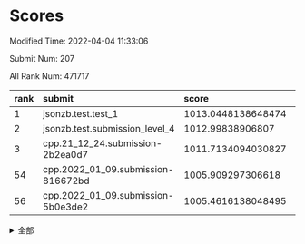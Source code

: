 # Scores

Modified Time: 2022-04-04 11:33:06

Submit Num: 207

All Rank Num: 471717

| rank |               submit               |       score        |       sigma        | pk_num |
| :--- | :--------------------------------- | :----------------- | :----------------- | :----- |
| 1    | jsonzb.test.test_1                 | 1013.0448138648474 | 0.8094573479607634 | 9115   |
| 2    | jsonzb.test.submission_level_4     | 1012.99838906807   | 0.8011843223870364 | 9117   |
| 3    | cpp.21_12_24.submission-2b2ea0d7   | 1011.7134094030827 | 0.7915462887859642 | 9117   |
| 54   | cpp.2022_01_09.submission-816672bd | 1005.909297306618  | 0.7124994956050469 | 9115   |
| 56   | cpp.2022_01_09.submission-5b0e3de2 | 1005.4616138048495 | 0.7112559580177271 | 9114   |


<details>
<summary>全部</summary>

| rank |                 submit                 |       score        |       sigma        | pk_num |
| :--- | :------------------------------------- | :----------------- | :----------------- | :----- |
| 1    | jsonzb.test.test_1                     | 1013.0448138648474 | 0.8094573479607634 | 9115   |
| 2    | jsonzb.test.submission_level_4         | 1012.99838906807   | 0.8011843223870364 | 9117   |
| 3    | cpp.21_12_24.submission-2b2ea0d7       | 1011.7134094030827 | 0.7915462887859642 | 9117   |
| 4    | gobigger.level_3.submission_level_3_21 | 1011.6556409831875 | 0.7472502448700492 | 9118   |
| 5    | gobigger.level_3.submission_level_3_26 | 1011.6190891601595 | 0.7934686076910077 | 9113   |
| 6    | gobigger.level_3.submission_level_3_7  | 1011.3077530574672 | 0.7755896921639986 | 9113   |
| 7    | gobigger.level_3.submission_level_3_1  | 1011.0362006492699 | 0.7842595122829963 | 9120   |
| 8    | gobigger.level_3.submission_level_3_45 | 1010.9884999094327 | 0.7594552437243627 | 9115   |
| 9    | gobigger.level_3.submission_level_3_43 | 1010.9099606441545 | 0.7763771503500715 | 9114   |
| 10   | gobigger.level_3.submission_level_3_31 | 1010.8149474470513 | 0.7603896251439658 | 9114   |
| 11   | gobigger.level_3.submission_level_3_5  | 1010.8098283452555 | 0.7929366614739974 | 9113   |
| 12   | gobigger.level_3.submission_level_3_25 | 1010.6912886508579 | 0.785725233756679  | 9114   |
| 13   | gobigger.level_3.submission_level_3_13 | 1010.6894998104705 | 0.7688228980731437 | 9113   |
| 14   | gobigger.level_3.submission_level_3_23 | 1010.3520519210198 | 0.7607625653839306 | 9117   |
| 15   | gobigger.level_3.submission_level_3_48 | 1010.2824476402589 | 0.7419185857325254 | 9118   |
| 16   | gobigger.level_3.submission_level_3_17 | 1010.2797512359347 | 0.7462566570838345 | 9109   |
| 17   | gobigger.level_3.submission_level_3_39 | 1010.2591574870099 | 0.7506257340699594 | 9118   |
| 18   | gobigger.level_3.submission_level_3_35 | 1010.2311330067989 | 0.7359007413269788 | 9121   |
| 19   | gobigger.level_3.submission_level_3_30 | 1010.113071025474  | 0.7708626467802497 | 9117   |
| 20   | gobigger.level_3.submission_level_3_18 | 1010.0442780536872 | 0.7645495751344857 | 9113   |
| 21   | gobigger.level_3.submission_level_3_2  | 1010.0078599025466 | 0.7751968130312402 | 9121   |
| 22   | gobigger.level_3.submission_level_3_49 | 1009.9665963736128 | 0.7546887713478977 | 9117   |
| 23   | gobigger.level_3.submission_level_3_14 | 1009.9381020098685 | 0.7522167225786448 | 9115   |
| 24   | gobigger.level_3.submission_level_3_12 | 1009.8863717709389 | 0.7483987236785634 | 9121   |
| 25   | gobigger.level_3.submission_level_3_42 | 1009.8277604939847 | 0.7578960787127098 | 9121   |
| 26   | gobigger.level_3.submission_level_3_33 | 1009.8218032414483 | 0.7461032544140588 | 9119   |
| 27   | gobigger.level_3.submission_level_3_36 | 1009.7958419727053 | 0.7541619387232241 | 9119   |
| 28   | gobigger.level_3.submission_level_3_40 | 1009.7650354876762 | 0.7330929397789779 | 9116   |
| 29   | gobigger.level_3.submission_level_3_38 | 1009.736541335011  | 0.7510515130627357 | 9113   |
| 30   | gobigger.level_3.submission_level_3_22 | 1009.6985568762135 | 0.7701419541885087 | 9111   |
| 31   | gobigger.level_3.submission_level_3_0  | 1009.6928213718555 | 0.7565508303980852 | 9111   |
| 32   | gobigger.level_3.submission_level_3_15 | 1009.6857721305515 | 0.7738304634836942 | 9109   |
| 33   | gobigger.level_3.submission_level_3_11 | 1009.6606990754163 | 0.776786010560534  | 9118   |
| 34   | gobigger.level_3.submission_level_3_24 | 1009.6467592640587 | 0.7698461069145661 | 9118   |
| 35   | gobigger.level_3.submission_level_3_44 | 1009.6272745665866 | 0.7542986316474366 | 9113   |
| 36   | gobigger.level_3.submission_level_3_47 | 1009.6244120955358 | 0.750870720842233  | 9117   |
| 37   | gobigger.level_3.submission_level_3_32 | 1009.6223110997519 | 0.773983188858393  | 9121   |
| 38   | gobigger.level_3.submission_level_3_3  | 1009.6210172403486 | 0.7551033596961528 | 9121   |
| 39   | gobigger.level_3.submission_level_3_4  | 1009.5158777716365 | 0.7442641649512383 | 9115   |
| 40   | gobigger.level_3.submission_level_3_16 | 1009.5148842238632 | 0.7423198978832056 | 9121   |
| 41   | gobigger.level_3.submission_level_3_9  | 1009.4709534834818 | 0.7598602288826224 | 9118   |
| 42   | gobigger.level_3.submission_level_3_6  | 1009.3908586066144 | 0.7526025249222995 | 9115   |
| 43   | gobigger.level_3.submission_level_3_28 | 1009.2619909673414 | 0.7504261914401863 | 9115   |
| 44   | gobigger.level_3.submission_level_3_27 | 1009.2107873395113 | 0.7321648862677675 | 9110   |
| 45   | gobigger.level_3.submission_level_3_37 | 1009.1471592597167 | 0.7346346341345438 | 9118   |
| 46   | gobigger.level_3.submission_level_3_29 | 1009.0215372590857 | 0.7393502798588418 | 9112   |
| 47   | gobigger.level_3.submission_level_3_20 | 1008.9259051695437 | 0.7443374998975422 | 9117   |
| 48   | gobigger.level_3.submission_level_3_10 | 1008.9132988186872 | 0.7398817335029398 | 9119   |
| 49   | gobigger.level_3.submission_level_3_41 | 1008.8656358073375 | 0.7322634802926486 | 9115   |
| 50   | gobigger.level_3.submission_level_3_19 | 1008.7901361185578 | 0.7503568336931541 | 9118   |
| 51   | gobigger.level_3.submission_level_3_8  | 1008.6965203083483 | 0.7463403267576976 | 9117   |
| 52   | gobigger.level_3.submission_level_3_46 | 1008.6766364614891 | 0.7509898471941955 | 9115   |
| 53   | gobigger.level_3.submission_level_3_34 | 1008.4452530188174 | 0.7365750353968772 | 9117   |
| 54   | cpp.2022_01_09.submission-816672bd     | 1005.909297306618  | 0.7124994956050469 | 9115   |
| 55   | gobigger.level_1.submission_level_1_11 | 1005.6532166037862 | 0.7420218825871537 | 9120   |
| 56   | cpp.2022_01_09.submission-5b0e3de2     | 1005.4616138048495 | 0.7112559580177271 | 9114   |
| 57   | gobigger.level_1.submission_level_1_46 | 1005.1162113618011 | 0.709576411912484  | 9119   |
| 58   | gobigger.level_1.submission_level_1_42 | 1004.9506101445446 | 0.7213518609652043 | 9115   |
| 59   | gobigger.level_1.submission_level_1_31 | 1004.5185493443763 | 0.7187889375112926 | 9114   |
| 60   | gobigger.level_1.submission_level_1_34 | 1004.3248548041097 | 0.726537119338216  | 9117   |
| 61   | gobigger.level_1.submission_level_1_15 | 1004.318572093531  | 0.709755928702149  | 9116   |
| 62   | gobigger.level_1.submission_level_1_35 | 1004.2313582373467 | 0.725652535855281  | 9116   |
| 63   | gobigger.level_1.submission_level_1_4  | 1004.2017693651223 | 0.7168445667534856 | 9114   |
| 64   | gobigger.level_1.submission_level_1_26 | 1004.1912634882694 | 0.723284125280122  | 9119   |
| 65   | gobigger.level_1.submission_level_1_3  | 1003.9928969823402 | 0.7231611179175715 | 9110   |
| 66   | gobigger.level_1.submission_level_1_24 | 1003.9874299424704 | 0.7144678778723145 | 9113   |
| 67   | gobigger.level_1.submission_level_1_22 | 1003.9665963680094 | 0.7242824870389385 | 9116   |
| 68   | gobigger.level_1.submission_level_1_43 | 1003.961258804586  | 0.7205855785884617 | 9114   |
| 69   | gobigger.level_1.submission_level_1_2  | 1003.8905505463814 | 0.7148550225908252 | 9115   |
| 70   | gobigger.level_1.submission_level_1_36 | 1003.8710045068982 | 0.7233888189332356 | 9114   |
| 71   | gobigger.level_1.submission_level_1_48 | 1003.8346735589743 | 0.7101120599789789 | 9118   |
| 72   | gobigger.level_1.submission_level_1_13 | 1003.7851736052362 | 0.7226838528743824 | 9113   |
| 73   | gobigger.level_1.submission_level_1_39 | 1003.7558189141726 | 0.7095471685858094 | 9115   |
| 74   | gobigger.level_1.submission_level_1_29 | 1003.6502180982973 | 0.7076387627594484 | 9113   |
| 75   | gobigger.level_1.submission_level_1_10 | 1003.5727856396406 | 0.7131317928549126 | 9109   |
| 76   | gobigger.level_1.submission_level_1_17 | 1003.5435177431964 | 0.7231835289844295 | 9116   |
| 77   | gobigger.level_1.submission_level_1_5  | 1003.515921339763  | 0.7164371899605887 | 9116   |
| 78   | gobigger.level_1.submission_level_1_32 | 1003.4486678317505 | 0.7029401180873768 | 9114   |
| 79   | gobigger.level_1.submission_level_1_9  | 1003.3716035689614 | 0.7073200860044873 | 9113   |
| 80   | gobigger.level_1.submission_level_1_30 | 1003.288609594091  | 0.7214172178561356 | 9115   |
| 81   | gobigger.level_1.submission_level_1_19 | 1003.2657445505592 | 0.7345641810561252 | 9119   |
| 82   | gobigger.level_1.submission_level_1_44 | 1003.2540126846192 | 0.7145815358860552 | 9117   |
| 83   | gobigger.level_1.submission_level_1_33 | 1003.2311214314731 | 0.713254380109173  | 9116   |
| 84   | gobigger.level_1.submission_level_1_12 | 1003.1667929206933 | 0.722402053113744  | 9113   |
| 85   | gobigger.level_1.submission_level_1_38 | 1003.1488756763829 | 0.7188875480027782 | 9119   |
| 86   | gobigger.level_1.submission_level_1_25 | 1002.9920848042663 | 0.69670147181433   | 9117   |
| 87   | gobigger.level_1.submission_level_1_45 | 1002.9162683262822 | 0.7067260849991105 | 9116   |
| 88   | gobigger.level_1.submission_level_1_41 | 1002.9064893698528 | 0.7158333923013159 | 9111   |
| 89   | gobigger.level_1.submission_level_1_27 | 1002.9059598082923 | 0.7182102898256086 | 9120   |
| 90   | gobigger.level_1.submission_level_1_21 | 1002.8972892940142 | 0.713264655188874  | 9114   |
| 91   | gobigger.level_1.submission_level_1_0  | 1002.8906654619302 | 0.7177890459342882 | 9116   |
| 92   | gobigger.level_1.submission_level_1_8  | 1002.8473044853351 | 0.713479395002844  | 9115   |
| 93   | gobigger.level_1.submission_level_1_47 | 1002.8283694183228 | 0.7193992718086276 | 9113   |
| 94   | gobigger.level_1.submission_level_1_20 | 1002.7692473008218 | 0.719809834886482  | 9116   |
| 95   | gobigger.level_1.submission_level_1_37 | 1002.7152308215567 | 0.7204178924017303 | 9118   |
| 96   | gobigger.level_1.submission_level_1_1  | 1002.6864668769869 | 0.7130023301064538 | 9117   |
| 97   | gobigger.level_1.submission_level_1_7  | 1002.3413113979211 | 0.7101788246683831 | 9116   |
| 98   | gobigger.level_1.submission_level_1_23 | 1002.3112145564002 | 0.7151641465659164 | 9113   |
| 99   | gobigger.level_1.submission_level_1_49 | 1002.3064797623989 | 0.7138900718552523 | 9117   |
| 100  | gobigger.level_1.submission_level_1_40 | 1002.1416476438975 | 0.722727808234639  | 9117   |
| 101  | gobigger.level_1.submission_level_1_28 | 1002.1358822661781 | 0.7071364747877283 | 9117   |
| 102  | gobigger.level_1.submission_level_1_18 | 1002.1081337436967 | 0.7148902142055112 | 9112   |
| 103  | gobigger.level_1.submission_level_1_16 | 1002.0201675524756 | 0.7059753203805578 | 9115   |
| 104  | gobigger.level_1.submission_level_1_6  | 1001.9191884431799 | 0.7044878174759542 | 9108   |
| 105  | gobigger.level_1.submission_level_1_14 | 1001.8059208211195 | 0.7080757936920856 | 9113   |
| 106  | gobigger.random.submission_random_3    | 997.394717651707   | 0.7138368000094703 | 9112   |
| 107  | gobigger.random.submission_random_34   | 997.3304247471232  | 0.7117198974636357 | 9112   |
| 108  | gobigger.random.submission_random_5    | 997.1987702304348  | 0.7088634283342482 | 9111   |
| 109  | gobigger.random.submission_random_37   | 997.172370031665   | 0.7157201793152411 | 9117   |
| 110  | gobigger.random.submission_random_31   | 997.1425009725347  | 0.6944970187512558 | 9118   |
| 111  | gobigger.random.submission_random_1    | 996.9052844510594  | 0.71827406057009   | 9109   |
| 112  | gobigger.random.submission_random_8    | 996.7871884891607  | 0.7125481114329524 | 9115   |
| 113  | gobigger.random.submission_random_12   | 996.7851712820221  | 0.7072928596453473 | 9115   |
| 114  | gobigger.random.submission_random_49   | 996.6820730916415  | 0.7195305647829903 | 9118   |
| 115  | gobigger.random.submission_random_27   | 996.5867526670675  | 0.7117357392254674 | 9116   |
| 116  | gobigger.random.submission_random_43   | 996.5432718950455  | 0.732685832584188  | 9116   |
| 117  | gobigger.random.submission_random_0    | 996.5033009847102  | 0.7171424981984768 | 9117   |
| 118  | gobigger.random.submission_random_44   | 996.4571346528369  | 0.7103258667736909 | 9116   |
| 119  | gobigger.random.submission_random_26   | 996.4561652089144  | 0.6921597331905037 | 9118   |
| 120  | gobigger.random.submission_random_38   | 996.434609472196   | 0.7136690217815057 | 9107   |
| 121  | gobigger.random.submission_random_39   | 996.4308634927606  | 0.7098149294870801 | 9118   |
| 122  | gobigger.random.submission_random_4    | 996.3873087559322  | 0.7173178102666767 | 9113   |
| 123  | gobigger.random.submission_random_23   | 996.3026391067134  | 0.7070212593902223 | 9109   |
| 124  | gobigger.random.submission_random_22   | 996.2712051205647  | 0.7210079055267825 | 9113   |
| 125  | gobigger.random.submission_random_21   | 996.2687633741895  | 0.7177234481793913 | 9118   |
| 126  | gobigger.random.submission_random_25   | 996.2126272251058  | 0.7117713131452525 | 9112   |
| 127  | gobigger.random.submission_random_47   | 996.1254790072013  | 0.7108635883158084 | 9112   |
| 128  | gobigger.random.submission_random_14   | 996.0264374561397  | 0.706722179636211  | 9112   |
| 129  | gobigger.random.submission_random_19   | 995.9745907535622  | 0.7051969778740551 | 9117   |
| 130  | gobigger.random.submission_random_7    | 995.9480479070554  | 0.7125263731561499 | 9118   |
| 131  | gobigger.random.submission_random_24   | 995.9451053385761  | 0.7099781653794829 | 9116   |
| 132  | gobigger.random.submission_random_45   | 995.9295748451901  | 0.700852275040135  | 9113   |
| 133  | gobigger.random.submission_random_9    | 995.8165184856963  | 0.7088400254944426 | 9113   |
| 134  | gobigger.random.submission_random_30   | 995.8077606419434  | 0.7017650547073314 | 9111   |
| 135  | gobigger.random.submission_random_16   | 995.786676618596   | 0.6999671954131852 | 9109   |
| 136  | gobigger.random.submission_random_28   | 995.7665529675794  | 0.7154496136491663 | 9114   |
| 137  | gobigger.random.submission_random_46   | 995.7282661668586  | 0.7139460032923635 | 9117   |
| 138  | gobigger.random.submission_random_42   | 995.716433924189   | 0.7178544420820036 | 9114   |
| 139  | gobigger.random.submission_random_13   | 995.6539785020941  | 0.7070018104775373 | 9115   |
| 140  | gobigger.random.submission_random_36   | 995.6302317227204  | 0.7151539630338982 | 9116   |
| 141  | gobigger.random.submission_random_48   | 995.6294106180995  | 0.7137975985877878 | 9113   |
| 142  | gobigger.random.submission_random_35   | 995.5448229071457  | 0.7137221516328309 | 9114   |
| 143  | gobigger.random.submission_random_17   | 995.5415882751615  | 0.7043870911132318 | 9117   |
| 144  | gobigger.random.submission_random_29   | 995.5237648875195  | 0.7109869386357129 | 9118   |
| 145  | gobigger.random.submission_random_2    | 995.5022038146258  | 0.7205914934305664 | 9116   |
| 146  | gobigger.random.submission_random_40   | 995.4801452425346  | 0.7035038832710618 | 9112   |
| 147  | gobigger.random.submission_random_33   | 995.4488312288445  | 0.7115500254776129 | 9112   |
| 148  | gobigger.random.submission_random_20   | 995.4197329282995  | 0.7079122676524121 | 9112   |
| 149  | gobigger.random.submission_random_15   | 995.3449013228715  | 0.7198975535176274 | 9108   |
| 150  | gobigger.random.submission_random_10   | 995.3422228293044  | 0.7038599433279299 | 9115   |
| 151  | gobigger.random.submission_random_32   | 995.2943078287051  | 0.7144857346106664 | 9118   |
| 152  | gobigger.level_2.submission_level_2_26 | 995.059404575894   | 0.7221140944827287 | 9114   |
| 153  | gobigger.random.submission_random_11   | 994.9633478713652  | 0.7109848758562436 | 9115   |
| 154  | gobigger.random.submission_random_18   | 994.8573566604362  | 0.7287841253957795 | 9122   |
| 155  | gobigger.random.submission_random_41   | 994.8515138959625  | 0.7420971856294494 | 9117   |
| 156  | gobigger.random.submission_random_6    | 994.8244658440091  | 0.7218268626044926 | 9115   |
| 157  | gobigger.level_2.submission_level_2_20 | 994.0820526218405  | 0.7355791757841337 | 9117   |
| 158  | gobigger.level_2.submission_level_2_23 | 993.8370981024218  | 0.7327831208160768 | 9118   |
| 159  | gobigger.level_2.submission_level_2_5  | 993.8334618893313  | 0.756009963822389  | 9118   |
| 160  | gobigger.level_2.submission_level_2_35 | 993.7578109571266  | 0.7452336375346523 | 9111   |
| 161  | gobigger.level_2.submission_level_2_0  | 993.4088326974761  | 0.7304283280705686 | 9116   |
| 162  | gobigger.level_2.submission_level_2_2  | 993.3946515044692  | 0.7429749619262294 | 9124   |
| 163  | gobigger.level_2.submission_level_2_42 | 993.3451162697679  | 0.7405935042091285 | 9119   |
| 164  | gobigger.level_2.submission_level_2_37 | 993.3411590578237  | 0.7247575286613638 | 9113   |
| 165  | gobigger.level_2.submission_level_2_32 | 993.3171320806067  | 0.7326326229215785 | 9114   |
| 166  | gobigger.level_2.submission_level_2_33 | 993.1483149929513  | 0.7259083350187503 | 9118   |
| 167  | gobigger.level_2.submission_level_2_17 | 993.144172686171   | 0.7350093328196307 | 9115   |
| 168  | gobigger.level_2.submission_level_2_40 | 993.0511517375893  | 0.7421925555999896 | 9119   |
| 169  | gobigger.level_2.submission_level_2_25 | 992.9470028326398  | 0.7133164682365157 | 9114   |
| 170  | gobigger.level_2.submission_level_2_41 | 992.8536853026048  | 0.7309552477362462 | 9111   |
| 171  | gobigger.level_2.submission_level_2_21 | 992.743152733494   | 0.759582213958796  | 9115   |
| 172  | gobigger.level_2.submission_level_2_3  | 992.6356756104522  | 0.7453792712939882 | 9116   |
| 173  | gobigger.level_2.submission_level_2_8  | 992.5779104611777  | 0.7354495514986815 | 9118   |
| 174  | gobigger.level_2.submission_level_2_44 | 992.5459756645588  | 0.7624716777824883 | 9119   |
| 175  | gobigger.level_2.submission_level_2_46 | 992.524113450932   | 0.7458568842131513 | 9116   |
| 176  | gobigger.level_2.submission_level_2_30 | 992.5161735776352  | 0.7563318608122844 | 9116   |
| 177  | gobigger.level_2.submission_level_2_6  | 992.4581136435398  | 0.7534159682828331 | 9120   |
| 178  | gobigger.level_2.submission_level_2_1  | 992.3233989252121  | 0.7382505868525626 | 9118   |
| 179  | gobigger.level_2.submission_level_2_45 | 992.0658189042252  | 0.743234899135293  | 9114   |
| 180  | gobigger.level_2.submission_level_2_29 | 991.9943962655013  | 0.7464061907181102 | 9108   |
| 181  | gobigger.level_2.submission_level_2_19 | 991.9538238183804  | 0.7472626622361636 | 9115   |
| 182  | gobigger.level_2.submission_level_2_12 | 991.9005732528108  | 0.746300197231329  | 9118   |
| 183  | gobigger.level_2.submission_level_2_22 | 991.8863660348617  | 0.7359371998800913 | 9116   |
| 184  | gobigger.level_2.submission_level_2_43 | 991.874545569826   | 0.7510149123367293 | 9117   |
| 185  | gobigger.level_2.submission_level_2_4  | 991.8603642130347  | 0.7413471486924694 | 9111   |
| 186  | gobigger.level_2.submission_level_2_13 | 991.7518537805555  | 0.7450768907049352 | 9117   |
| 187  | gobigger.level_2.submission_level_2_49 | 991.7423133872554  | 0.7427977935667918 | 9114   |
| 188  | gobigger.level_2.submission_level_2_15 | 991.7267015565603  | 0.7522107520596533 | 9114   |
| 189  | gobigger.level_2.submission_level_2_14 | 991.5231081500903  | 0.7623116679293176 | 9115   |
| 190  | gobigger.level_2.submission_level_2_9  | 991.5175401042355  | 0.7450405830747423 | 9116   |
| 191  | gobigger.level_2.submission_level_2_47 | 991.4583565156238  | 0.7334909882272906 | 9118   |
| 192  | gobigger.level_2.submission_level_2_31 | 991.3970367020632  | 0.7413419607201798 | 9119   |
| 193  | gobigger.level_2.submission_level_2_16 | 991.3005771403542  | 0.7507775142809926 | 9115   |
| 194  | gobigger.level_2.submission_level_2_24 | 991.2523936286733  | 0.733253362525487  | 9117   |
| 195  | gobigger.level_2.submission_level_2_18 | 991.1241041077166  | 0.7483103523070201 | 9112   |
| 196  | gobigger.level_2.submission_level_2_39 | 991.0892202772458  | 0.7608760181814985 | 9114   |
| 197  | gobigger.level_2.submission_level_2_48 | 991.0585406793532  | 0.7623377098900118 | 9115   |
| 198  | gobigger.level_2.submission_level_2_10 | 991.0108427269188  | 0.7468387487102937 | 9118   |
| 199  | gobigger.level_2.submission_level_2_36 | 990.976098465913   | 0.7556915218815939 | 9114   |
| 200  | gobigger.level_2.submission_level_2_27 | 990.96706612554    | 0.7744360368293672 | 9113   |
| 201  | gobigger.level_2.submission_level_2_34 | 990.8601285154807  | 0.76986427058434   | 9107   |
| 202  | gobigger.level_2.submission_level_2_38 | 990.8061922694856  | 0.7525900155466582 | 9113   |
| 203  | gobigger.level_2.submission_level_2_7  | 990.7598702578061  | 0.7450887862547578 | 9117   |
| 204  | gobigger.level_2.submission_level_2_28 | 990.2325490128394  | 0.7771252942571432 | 9113   |
| 205  | gobigger.level_2.submission_level_2_11 | 989.3443243491201  | 0.7862565597921017 | 9114   |
| 206  | gobigger.none.submission_none_1        | 978.3765759738421  | 1.235917986419606  | 9120   |
| 207  | gobigger.none.submission_none_0        | 974.9674632236125  | 1.4492228376736147 | 9117   |

</details>